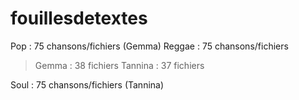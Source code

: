 # fouillesdetextes

Pop : 75 chansons/fichiers (Gemma)
Reggae : 75 chansons/fichiers
> Gemma : 38 fichiers
> Tannina : 37 fichiers

Soul : 75 chansons/fichiers (Tannina)
